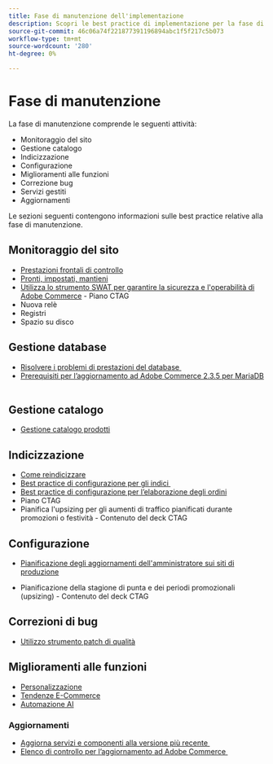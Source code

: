 ```yaml
---
title: Fase di manutenzione dell'implementazione
description: Scopri le best practice di implementazione per la fase di manutenzione dei progetti Adobe Commerce.
source-git-commit: 46c06a74f221877391196894abc1f5f217c5b073
workflow-type: tm+mt
source-wordcount: '280'
ht-degree: 0%

---
```



# Fase di manutenzione

La fase di manutenzione comprende le seguenti attività:

- Monitoraggio del sito
- Gestione catalogo
- Indicizzazione
- Configurazione
- Miglioramenti alle funzioni
- Correzione bug
- Servizi gestiti
- Aggiornamenti

Le sezioni seguenti contengono informazioni sulle best practice relative alla fase di manutenzione.

## Monitoraggio del sito

- [Prestazioni frontali di controllo](frontend-performance.md)
- [Pronti, impostati, mantieni](https://business.adobe.com/blog/basics/ready-set-maintain)
- [Utilizza lo strumento SWAT per garantire la sicurezza e l&#39;operabilità di Adobe Commerce](https://experienceleague.adobe.com/docs/commerce-operations/tools/site-wide-analysis-tool/intro.html?lang=en#integrations-with-other-adobe-commerce-support-tools) - Piano CTAG
- Nuova relè
- Registri
- Spazio su disco

## Gestione database

- [Risolvere i problemi di prestazioni del database &#x200B;](resolve-database-performance-issues.md)
- [Prerequisiti per l’aggiornamento ad Adobe Commerce 2.3.5 per MariaDB &#x200B;](commerce-235-upgrade-prerequisites-mariadb.md)

## Gestione catalogo

<!-- Asset not yet integrated
- [Catalog Image Resizing](https://wiki.corp.adobe.com/x/oj4ykw) (wiki)
-->
- [Gestione catalogo prodotti](https://www.gotostage.com/channel/fca90f7960be436f9b849215d9e06026/recording/2eea2782fc874047a020391000519f8b/watch?source=CHANNEL)

## Indicizzazione

<!-- Asset not yet integrated
- [Reindexing - the safe way](https://wiki.corp.adobe.com/x/oj4ykw)(wiki)
-->
- [Come reindicizzare](https://developer.adobe.com/commerce/php/development/components/indexing/#how-to-reindex)
- [Best practice di configurazione per gli indici &#x200B;](indexer-configuration.md)
- [Best practice di configurazione per l’elaborazione degli ordini](order-processing-configuration.md)
- Piano CTAG
- Pianifica l&#39;upsizing per gli aumenti di traffico pianificati durante promozioni o festività - Contenuto del deck CTAG

## Configurazione

- [Pianificazione degli aggiornamenti dell&#39;amministratore sui siti di produzione](scheduling-admin-updates-in-production.md)

- Pianificazione della stagione di punta e dei periodi promozionali (upsizing) - Contenuto del deck CTAG

## Correzioni di bug

- [Utilizzo strumento patch di qualità](https://experienceleague.adobe.com/docs/commerce-operations/tools/quality-patches-tool/usage.html)

## Miglioramenti alle funzioni

- [Personalizzazione](https://www.gotostage.com/channel/fca90f7960be436f9b849215d9e06026/recording/e218545a77de490fb5102eca07d0580a/watch?source=CHANNEL)
- [Tendenze E-Commerce](https://www.gotostage.com/channel/fca90f7960be436f9b849215d9e06026/recording/9a772468d7b64409a3d5dff4d67e656d/watch?source=CHANNEL)
- [Automazione AI](https://www.gotostage.com/channel/fca90f7960be436f9b849215d9e06026/recording/27ae23699c2847be981a23ca098e548f/watch?source=CHANNEL)

### Aggiornamenti

- [Aggiorna servizi e componenti alla versione più recente &#x200B;](update-services.md)
- [Elenco di controllo per l’aggiornamento ad Adobe Commerce &#x200B;](upgrade-checklist.md)
